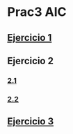 # Prac3 AIC 
## [Ejercicio 1](https://htmlpreview.github.io/?https://github.com/YdavPacat/ETSINF3/blob/main/AIC/prac3/ejercicio1.htm)

## Ejercicio 2

### [2.1](https://htmlpreview.github.io/?https://github.com/YdavPacat/ETSINF3/blob/main/AIC/prac3/ejercicio2.htm)

### [2.2](https://htmlpreview.github.io/?https://github.com/YdavPacat/ETSINF3/blob/main/AIC/prac3/ejercicio2-2.htm)

## [Ejercicio 3](https://htmlpreview.github.io/?https://github.com/YdavPacat/ETSINF3/blob/main/AIC/prac3/ejercicio3.htm)
